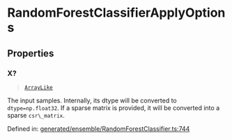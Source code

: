 # RandomForestClassifierApplyOptions

## Properties

### X?

> [`ArrayLike`](../types/ArrayLike.md)

The input samples. Internally, its dtype will be converted to `dtype=np.float32`. If a sparse matrix is provided, it will be converted into a sparse `csr\_matrix`.

Defined in:  [generated/ensemble/RandomForestClassifier.ts:744](https://github.com/transitive-bullshit/scikit-learn-ts/blob/92ab806/packages/sklearn/src/generated/ensemble/RandomForestClassifier.ts#L744)
